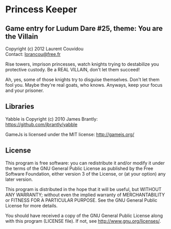 Princess Keeper
================================================================================

Game entry for Ludum Dare #25, theme: You are the Villain
--------------------------------------------------------------------------------

Copyright (c) 2012 Laurent Couvidou  
Contact: <lorancou@free.fr>

Rise towers, imprison princesses, watch knights trying to destabilize you
protective custody. Be a REAL VILLAIN, don't let them succeed! 

Ah, yes, some of those knights try to disguise themselves. Don't let them fool
you. Maybe they're real goats, who knows. Anyways, keep your focus and your
prisoner.

Libraries
--------------------------------------------------------------------------------

Yabble is Copyright (c) 2010 James Brantly: https://github.com/jbrantly/yabble

GameJs is licensed under the MIT license: http://gamejs.org/

License
--------------------------------------------------------------------------------

This program is free software: you can redistribute it and/or modify it under the
terms of the GNU General Public License as published by the Free Software
Foundation, either version 3 of the License, or (at your option) any later
version.

This program is distributed in the hope that it will be useful, but WITHOUT ANY
WARRANTY; without even the implied warranty of MERCHANTABILITY or FITNESS FOR A
PARTICULAR PURPOSE.  See the GNU General Public License for more details.

You should have received a copy of the GNU General Public License along with this
program (LICENSE file). If not, see <http://www.gnu.org/licenses/>.
